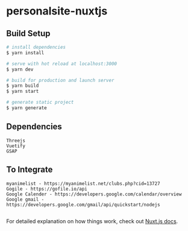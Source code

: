 # personalsite-nuxtjs

## Build Setup

```bash
# install dependencies
$ yarn install

# serve with hot reload at localhost:3000
$ yarn dev

# build for production and launch server
$ yarn build
$ yarn start

# generate static project
$ yarn generate
```
## Dependencies

```
Threejs
Vuetify
GSAP
```

## To Integrate

```
myanimelist - https://myanimelist.net/clubs.php?cid=13727
Gogile - https://gofile.io/api
Google Calender - https://developers.google.com/calendar/overview
Google gmail - https://developers.google.com/gmail/api/quickstart/nodejs


```
For detailed explanation on how things work, check out [Nuxt.js docs](https://nuxtjs.org).
